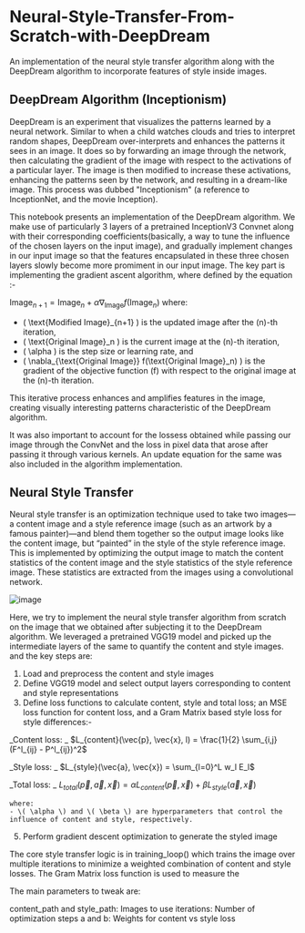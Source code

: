 # Neural-Style-Transfer-From-Scratch-with-DeepDream
An implementation of the neural style transfer algorithm along with the DeepDream algorithm to incorporate features of style inside images.

## DeepDream Algorithm (Inceptionism)

DeepDream is an experiment that visualizes the patterns learned by a neural network. Similar to when a child watches clouds and tries to interpret random shapes, DeepDream over-interprets and enhances the patterns it sees in an image. It does so by forwarding an image through the network, then calculating the gradient of the image with respect to the activations of a particular layer. The image is then modified to increase these activations, enhancing the patterns seen by the network, and resulting in a dream-like image. This process was dubbed "Inceptionism" (a reference to InceptionNet, and the movie Inception).

This notebook presents an implementation of the DeepDream algorithm. We make use of particularly 3 layers of a pretrained InceptionV3 Convnet along with their corresponding coefficients(basically, a way to tune the influence of the chosen layers on the input image), and gradually implement changes in our input image so that the features encapsulated in these three chosen layers slowly become more promiment in our input image. The key part is implementing the gradient ascent algorithm, where  defined by the equation :-

$\text{Image}_{n+1} = \text{Image}_{n} + \alpha \nabla_{\text{Image}} f(\text{Image}_{n})$
where:
- \( \text{Modified Image}_{n+1} \) is the updated image after the \(n\)-th iteration,
- \( \text{Original Image}_n \) is the current image at the \(n\)-th iteration,
- \( \alpha \) is the step size or learning rate, and
- \( \nabla_{\text{Original Image}} f(\text{Original Image}_n) \) is the gradient of the objective function \(f\) with respect to the original image at the \(n\)-th iteration.


This iterative process enhances and amplifies features in the image, creating visually interesting patterns characteristic of the DeepDream algorithm.

It was also important to account for the lossess obtained while passing our image through the ConvNet and the loss in pixel data that arose after passing it through various kernels. An update equation for the same was also included in the algorithm implementation.

## Neural Style Transfer

Neural style transfer is an optimization technique used to take two images—a content image and a style reference image (such as an artwork by a famous painter)—and blend them together so the output image looks like the content image, but “painted” in the style of the style reference image. This is implemented by optimizing the output image to match the content statistics of the content image and the style statistics of the style reference image. These statistics are extracted from the images using a convolutional network.

![image](https://github.com/bhogsogs/Neural-Style-Transfer-From-Scratch-with-DeepDream/assets/134948011/c9e69c21-3cab-4821-935f-4279f1f85764)

Here, we try to implement the neural style transfer algorithm from scratch on the image that we obtained after subjecting it to the DeepDream algorithm. We leveraged a pretrained VGG19 model and picked up the intermediate layers of the same to quantify the content and style images. and the key steps are:

1. Load and preprocess the content and style images
2. Define VGG19 model and select output layers corresponding to content and style representations
3. Define loss functions to calculate content, style and total loss; an MSE loss function for content loss, and a Gram Matrix based style loss for style differences:-
   
  _Content loss:
  _
  $L_{content}(\vec{p}, \vec{x}, l) = \frac{1}{2} \sum_{i,j} (F^l_{ij} - P^l_{ij})^2$
  
  _Style loss: 
  _
  $L_{style}(\vec{a}, \vec{x}) = \sum_{l=0}^L w_l E_l$
  
  _Total loss:
  _
  $L_{total}(\vec{p}, \vec{a}, \vec{x}) = \alpha L_{content}(\vec{p}, \vec{x}) + \beta L_{style}(\vec{a}, \vec{x})$
    
    where:
    - \( \alpha \) and \( \beta \) are hyperparameters that control the influence of content and style, respectively.

  
5. Perform gradient descent optimization to generate the styled image
   
The core style transfer logic is in training_loop() which trains the image over multiple iterations to minimize a weighted combination of content and style losses. The Gram Matrix loss function is used to measure the 

The main parameters to tweak are:

content_path and style_path: Images to use
iterations: Number of optimization steps
a and b: Weights for content vs style loss
